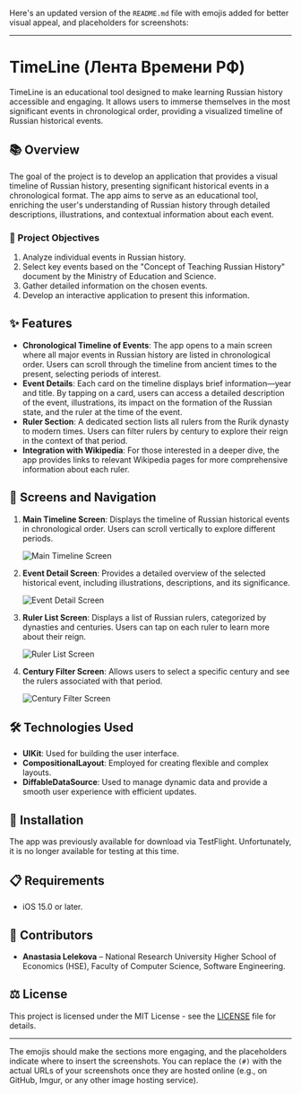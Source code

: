 Here's an updated version of the `README.md` file with emojis added for better visual appeal, and placeholders for screenshots:

---

# TimeLine (Лента Времени РФ)

TimeLine is an educational tool designed to make learning Russian history accessible and engaging. It allows users to immerse themselves in the most significant events in chronological order, providing a visualized timeline of Russian historical events.

## 📚 Overview

The goal of the project is to develop an application that provides a visual timeline of Russian history, presenting significant historical events in a chronological format. The app aims to serve as an educational tool, enriching the user's understanding of Russian history through detailed descriptions, illustrations, and contextual information about each event.

### 🎯 Project Objectives

1. Analyze individual events in Russian history.
2. Select key events based on the "Concept of Teaching Russian History" document by the Ministry of Education and Science.
3. Gather detailed information on the chosen events.
4. Develop an interactive application to present this information.

## ✨ Features

- **Chronological Timeline of Events**: The app opens to a main screen where all major events in Russian history are listed in chronological order. Users can scroll through the timeline from ancient times to the present, selecting periods of interest.
- **Event Details**: Each card on the timeline displays brief information—year and title. By tapping on a card, users can access a detailed description of the event, illustrations, its impact on the formation of the Russian state, and the ruler at the time of the event.
- **Ruler Section**: A dedicated section lists all rulers from the Rurik dynasty to modern times. Users can filter rulers by century to explore their reign in the context of that period.
- **Integration with Wikipedia**: For those interested in a deeper dive, the app provides links to relevant Wikipedia pages for more comprehensive information about each ruler.

## 📱 Screens and Navigation 

1. **Main Timeline Screen**: Displays the timeline of Russian historical events in chronological order. Users can scroll vertically to explore different periods.

   ![Main Timeline Screen](https://drive.google.com/file/d/1VzChLc9zI4iPXPWyLsabYLCLIK8rtz3S/view?usp=share_link)

2. **Event Detail Screen**: Provides a detailed overview of the selected historical event, including illustrations, descriptions, and its significance.

   ![Event Detail Screen](#) <!-- Insert the screenshot link here -->

3. **Ruler List Screen**: Displays a list of Russian rulers, categorized by dynasties and centuries. Users can tap on each ruler to learn more about their reign.

   ![Ruler List Screen](#) <!-- Insert the screenshot link here -->

4. **Century Filter Screen**: Allows users to select a specific century and see the rulers associated with that period.

   ![Century Filter Screen](#) <!-- Insert the screenshot link here -->

## 🛠️ Technologies Used 

- **UIKit**: Used for building the user interface.
- **CompositionalLayout**: Employed for creating flexible and complex layouts.
- **DiffableDataSource**: Used to manage dynamic data and provide a smooth user experience with efficient updates.

## 🚀 Installation 

The app was previously available for download via TestFlight. Unfortunately, it is no longer available for testing at this time.

## 📋 Requirements 

- iOS 15.0 or later.

## 👥 Contributors 

- **Anastasia Lelekova** – National Research University Higher School of Economics (HSE), Faculty of Computer Science, Software Engineering.

## ⚖️ License 

This project is licensed under the MIT License - see the [LICENSE](LICENSE) file for details.

---

The emojis should make the sections more engaging, and the placeholders indicate where to insert the screenshots. You can replace the `(#)` with the actual URLs of your screenshots once they are hosted online (e.g., on GitHub, Imgur, or any other image hosting service).
